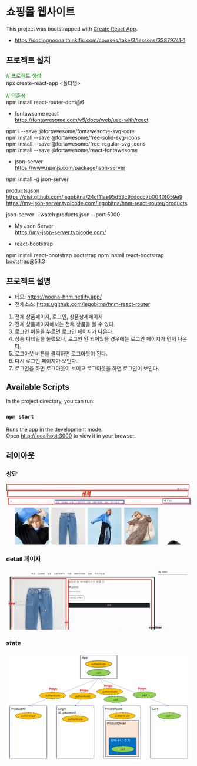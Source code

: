 # 쇼핑몰 웹사이트

This project was bootstrapped with [Create React App](https://github.com/facebook/create-react-app).

* https://codingnoona.thinkific.com/courses/take/3/lessons/33879741-1

## 프로젝트 설치

<span style="color:green">// 프로젝트 생성</span><br>
npx create-react-app <폴더명>

<span style="color:green">// 의존성</span><br>
npm install react-router-dom@6

* fontawsome react  
https://fontawesome.com/v5/docs/web/use-with/react

npm i --save @fortawesome/fontawesome-svg-core  
npm install --save @fortawesome/free-solid-svg-icons  
npm install --save @fortawesome/free-regular-svg-icons  
npm install --save @fortawesome/react-fontawesome

* json-server  
https://www.npmjs.com/package/json-server

npm install -g json-server

products.json  
https://gist.github.com/legobitna/24cf11ae95d53c9cdcdc7b0040f059e9  
https://my-json-server.typicode.com/legobitna/hnm-react-router/products

json-server --watch products.json --port 5000

* My Json Server  
https://my-json-server.typicode.com/


* react-bootstrap

npm install react-bootstrap bootstrap
npm install react-bootstrap bootstrap@5.1.3

## 프로젝트 설명 

* 데모:
https://noona-hnm.netlify.app/
* 전체소스:
https://github.com/legobitna/hnm-react-router

1. 전체 상품페이지, 로그인, 상품상세페이지
2. 전체 상품페이지에서는 전체 상품을 볼 수 있다.
3. 로그인 버튼을 누르면 로그인 페이지가 나온다.
4. 상품 디테일을 눌렀으나, 로그인 안 되어있을 경우에는 로그인 페이지가 먼저 나온다.
5. 로그아웃 버튼을 클릭하면 로그아웃이 된다.
6. 다시 로그인 페이지가 보인다.
7. 로그인을 하면 로그아웃이 보이고 로그아웃을 하면 로그인이 보인다.

## Available Scripts

In the project directory, you can run:

### `npm start`

Runs the app in the development mode.\
Open [http://localhost:3000](http://localhost:3000) to view it in your browser.

## 레이아웃

### 상단
![img.png](img.png)

### detail 페이지
![img_1.png](img_1.png)

### state

![img_2.png](img_2.png)